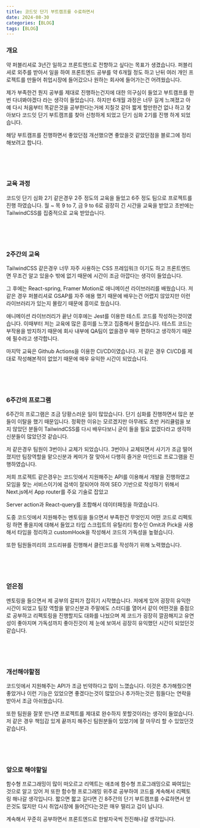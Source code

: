 ```yaml
---
title: 코드잇 단기 부트캠프를 수료하면서
date: 2024-08-30
categories: [BLOG]
tags: [BLOG]
---
```


### 개요
약 퍼블리셔로 3년간 일하고 프론트엔드로 전향하고 싶다는 목표가 생겼습니다. 퍼블리셔로 외주를 받아서 일을 하여 프론트엔드 공부를 약 6개월 정도 하고 난뒤 여러 개인 프로젝트를 만들어 취업시장에 들어갔으나 원하는 회사에 들어가는건 어려웠습니다.

제가 부족한건 뭔지 공부를 제대로 진행하는건지에 대한 의구심이 들었고 부트캠프를 한번 다녀봐야겠다 라는 생각이 들었습니다. 하지만 6개월 과정은 너무 길게 느껴졌고 아예 다시 처음부터 똑같은것을 공부한다는거에 지칠것 같아
짧게 할만한건 없나 하고 찾아보다 코드잇 단기 부트캠프를 찾아 신청하게 되었고 단기 심화 2기를 진행 하게 되었습니다.

해당 부트캠프를 진행하면서 좋았던점 개선했으면 좋았을것 같았던점을 블로그에 정리 해보려고 합니다.

<br/>
<br/>
<br/>

### 교육 과정

코드잇 단기 심화 2기 같은경우 2주 정도의 교육을 들었고 6주 정도 팀으로 프로젝트를 진행 하였습니다.
월 ~ 목 9 to 7, 금 9 to 6로 굉장히 긴 시간을 교육을 받았고 초반에는 TailwindCSS를 집중적으로 교육 받았습니다.

<br/>
<br/>
<br/>

### 2주간의 교육
TailwindCSS 같은경우 너무 자주 사용하는 CSS 프레임워크 이기도 하고 프론트엔드면 무조건 알고 있을수 밖에 없기 때문에 시간이 조금 아깝다는 생각이 들었습니다.

그 후에는 React-spring, Framer Motion로 애니메이션 라이브러리를 배웠습니다.
저 같은 경우 퍼블리셔로 GSAP를 자주 애용 했기 때문에 배우는건 어렵지 않았지만 이런 라이브러리가 있는지 몰랐기 때문에 흥미로 웠습니다.

애니메이션 라이브러리가 끝난 이후에는 Jest를 이용한 테스트 코드를 작성하는것이였습니다.
이때부터 저는 교육에 많은 흥미를 느꼇고 집중해서 들었습니다. 
테스트 코드는 부작용을 방지하기 때문에 회사 내부에 QA팀이 없을경우 매우 편하다고 생각하기 때문에 필수라고 생각합니다.

마지막 교육은 Github Actions을 이용한 CI/CD이였습니다.
저 같은 경우 CI/CD를 제대로 작성해본적이 없었기 때문에 매우 유익한 시간이 되었습니다.

<br/>
<br/>
<br/>


### 6주간의 프로그램
6주간의 프로그램은 조금 당황스러운 일이 많았습니다. 단기 심화를 진행하면서 많은 분들이 이탈을 했기 때문입니다.
정확한 이유는 모르겠지만 아무래도 초반 커리큘럼을 보지 않았던 분들이 TailwindCSS를 다시 배우다보니 굳이 들을 필요 없겠다라고 생각하신분들이 많았던것 같습니다.

저 같은경우 팀원이 3번이나 교체가 되었습니다. 3번이나 교체되면서 사기가 조금 떨어졌지만 팀장역할을 맡으신분과 케미가 잘 맞아서 다행히 즐거운 마인드로 프로그램을 진행하였습니다.

저희 프로젝트 같은경우는 코드잇에서 지원해주는 API를 이용해서 개발을 진행하였고 모임을 찾는 서비스이기에 검색이 잘되어야 하여 SEO 기반으로 작성하기 위해서 Next.js에서 App router를 주요 기술로 잡았고

Server action과 React-query를 조합해서 데이터패칭을 하였습니다.

도중 코드잇에서 지원해주는 멘토링을 들으면서 부족한건 무엇인지 어떤 코드로 리펙토링 하면 좋을지에 대해서 들었고
타입 스크립트의 유틸리티 함수인 Omit과 Pick을 사용해서 타입을 정리하고 customHook을 작성해서 코드의 가독성을 높혔습니다.

또한 팀원들끼리의 코드리뷰를 진행해서 클린코드를 작성하기 위해 노력했습니다.


<br/>
<br/>
<br/>

### 얻은점
멘토링을 들으면서 제 공부의 갈피가 잡히기 시작했습니다. 저에게 있어 굉장히 유익한 시간이 되었고 팀장 역할을 맡으신분과 주말에도 스터디를 열어서 같이 어떤것을 중점으로 공부하고 리펙토링을 진행할지도 대화를 나눴으며 제 코드가 굉장히 깔끔해지고 유연성이 좋아지며 가독성까지 좋아진것이 제 눈에 보여서 굉장히 유익했던 시간이 되었던것 같습니다.

<br/>
<br/>
<br/>

### 개선해야할점
코드잇에서 지원해주는 API가 조금 빈약하다고 많이 느꼈습니다. 이것은 추가해줬으면 좋았거나 이런 기능은 있었으면 좋겠다는것이 많았으나 추가하는것은 힘들다는 연락을 받아서 조금 아쉬웠습니다.

또한 팀원을 잘못 만나면 프로젝트를 제대로 완수하지 못할것이라는 생각이 들었습니다. 저 같은 경우 책임감 있게 끝까지 해주신 팀원분들이 있었기에 잘 마무리 할 수 있었던것 같습니다.

<br/>
<br/>
<br/>

### 앞으로 해야할일
함수형 프로그래밍이 많이 떠오르고 리액트는 애초에 함수형 프로그래밍으로 짜여있는것으로 알고 있어 저 또한 함수형 프로그래밍 위주로 공부하여 코드를 계속해서 리펙토링 해나갈 생각입니다.
짧으면 짧고 길다면 긴 8주간의 단기 부트캠프를 수료하면서 얻은것도 많지만 다시 취업시장에 들어간다는것은 매우 떨리고 겁이 납니다.

계속해서 꾸준히 공부하면서 프론트엔드로 한발자국씩 전진해나갈 생각입니다.

